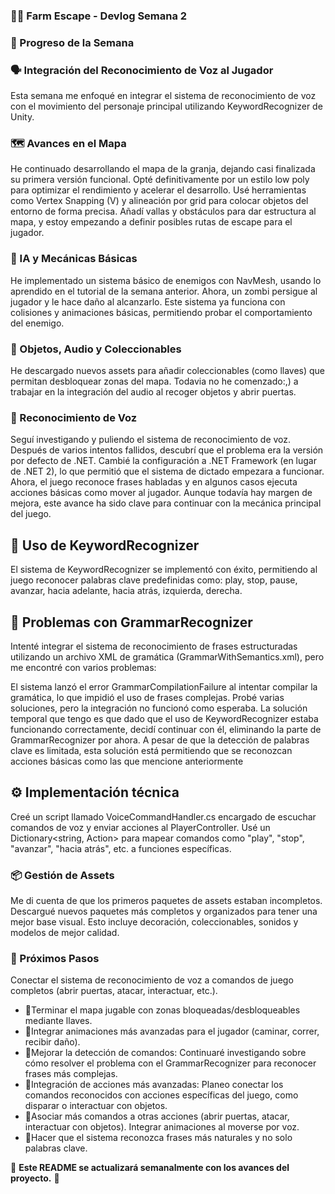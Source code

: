 ### 🧟‍♂️ Farm Escape - Devlog Semana 2
### 🚀 Progreso de la Semana
### 🗣️ Integración del Reconocimiento de Voz al Jugador
Esta semana me enfoqué en integrar el sistema de reconocimiento de voz con el movimiento del personaje principal utilizando KeywordRecognizer de Unity.

### 🗺️ Avances en el Mapa
He continuado desarrollando el mapa de la granja, dejando casi finalizada su primera versión funcional.
Opté definitivamente por un estilo low poly para optimizar el rendimiento y acelerar el desarrollo.
Usé herramientas como Vertex Snapping (V) y alineación por grid para colocar objetos del entorno de forma precisa. Añadí vallas y obstáculos para dar estructura al mapa, y estoy empezando a definir posibles rutas de escape para el jugador.

### 🧠 IA y Mecánicas Básicas
He implementado un sistema básico de enemigos con NavMesh, usando lo aprendido en el tutorial de la semana anterior. Ahora, un zombi persigue al jugador y le hace daño al alcanzarlo.
Este sistema ya funciona con colisiones y animaciones básicas, permitiendo probar el comportamiento del enemigo.

### 🔑 Objetos, Audio y Coleccionables
He descargado nuevos assets para añadir coleccionables (como llaves) que permitan desbloquear zonas del mapa.
Todavia no he comenzado:,) a trabajar en la integración del audio al recoger objetos y abrir puertas.

### 🎤 Reconocimiento de Voz
Seguí investigando y puliendo el sistema de reconocimiento de voz. Después de varios intentos fallidos, descubrí que el problema era la versión por defecto de .NET. Cambié la configuración a .NET Framework (en lugar de .NET 2), lo que permitió que el sistema de dictado empezara a funcionar. Ahora, el juego reconoce frases habladas y en algunos casos ejecuta acciones básicas como mover al jugador.
Aunque todavía hay margen de mejora, este avance ha sido clave para continuar con la mecánica principal del juego.

## 🧠 Uso de KeywordRecognizer
El sistema de KeywordRecognizer se implementó con éxito, permitiendo al juego reconocer palabras clave predefinidas como: play, stop, pause, avanzar, hacia adelante, hacia atrás, izquierda, derecha.

## 🔧 Problemas con GrammarRecognizer
Intenté integrar el sistema de reconocimiento de frases estructuradas utilizando un archivo XML de gramática (GrammarWithSemantics.xml), pero me encontré con varios problemas:

El sistema lanzó el error GrammarCompilationFailure al intentar compilar la gramática, lo que impidió el uso de frases complejas. Probé varias soluciones, pero la integración no funcionó como esperaba. La solución temporal que tengo es que dado que el uso de KeywordRecognizer estaba funcionando correctamente, decidí continuar con él, eliminando la parte de GrammarRecognizer por ahora. A pesar de que la detección de palabras clave es limitada, esta solución está permitiendo que se reconozcan acciones básicas como las que mencione anteriormente

## ⚙️ Implementación técnica
Creé un script llamado VoiceCommandHandler.cs encargado de escuchar comandos de voz y enviar acciones al PlayerController. Usé un Dictionary<string, Action> para mapear comandos como "play", "stop", "avanzar", "hacia atrás", etc. a funciones específicas. 

### 📦 Gestión de Assets
Me di cuenta de que los primeros paquetes de assets estaban incompletos.
Descargué nuevos paquetes más completos y organizados para tener una mejor base visual.
Esto incluye decoración, coleccionables, sonidos y modelos de mejor calidad.

### 📌 Próximos Pasos
 Conectar el sistema de reconocimiento de voz a comandos de juego completos (abrir puertas, atacar, interactuar, etc.).
- 🔹Terminar el mapa jugable con zonas bloqueadas/desbloqueables mediante llaves.
- 🔹Integrar animaciones más avanzadas para el jugador (caminar, correr, recibir daño).
- 🔹Mejorar la detección de comandos: Continuaré investigando sobre cómo resolver el problema con el GrammarRecognizer para reconocer frases más complejas.
- 🔹Integración de acciones más avanzadas: Planeo conectar los comandos reconocidos con acciones específicas del juego, como disparar o interactuar con objetos.
- 🔹Asociar más comandos a otras acciones (abrir puertas, atacar, interactuar con objetos). Integrar animaciones al moverse por voz.
- 🔹Hacer que el sistema reconozca frases más naturales y no solo palabras clave.

  
📌 **Este README se actualizará semanalmente con los avances del proyecto.** 🚀  
